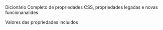Dicionário Completo de propriedades CSS, propriedades legadas e novas funcionanalides 

Valores das propriedades incluídos 